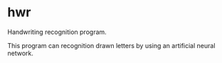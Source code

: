 # hwr
Handwriting recognition program.

This program can recognition drawn letters by using an artificial neural network.
